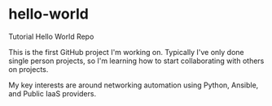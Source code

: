 # hello-world
Tutorial Hello World Repo

This is the first GitHub project I'm working on.  Typically I've only done single person projects, so I'm learning how to start collaborating with others on projects.  

My key interests are around networking automation using Python, Ansible, and Public IaaS providers.  
